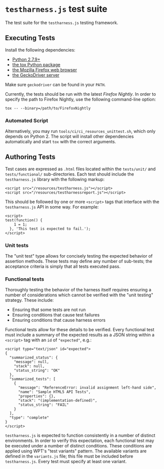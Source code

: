 # `testharness.js` test suite

The test suite for the `testharness.js` testing framework.

## Executing Tests

Install the following dependencies:

- [Python 2.7.9+](https://www.python.org/)
- [the tox Python package](https://tox.readthedocs.io/en/latest/)
- [the Mozilla Firefox web browser](https://mozilla.org/firefox)
- [the GeckoDriver server](https://github.com/mozilla/geckodriver)

Make sure `geckodriver` can be found in your `PATH`.

Currently, the tests should be run with the latest *Firefox Nightly*. In order to
specify the path to Firefox Nightly, use the following command-line option:

    tox -- --binary=/path/to/FirefoxNightly

### Automated Script

Alternatively, you may run `tools/ci/ci_resources_unittest.sh`, which only depends on
Python 2. The script will install other dependencies automatically and start `tox` with
the correct arguments.

## Authoring Tests

Test cases are expressed as `.html` files located within the `tests/unit/` and
`tests/functional/` sub-directories. Each test should include the
`testharness.js` library with the following markup:

    <script src="/resources/testharness.js"></script>
    <script src="/resources/testharnessreport.js"></script>

This should be followed by one or more `<script>` tags that interface with the
`testharness.js` API in some way. For example:

    <script>
    test(function() {
        1 = 1;
      }, 'This test is expected to fail.');
    </script>

### Unit tests

The "unit test" type allows for concisely testing the expected behavior of
assertion methods. These tests may define any number of sub-tests; the
acceptance criteria is simply that all tests executed pass.

### Functional tests

Thoroughly testing the behavior of the harness itself requires ensuring a
number of considerations which cannot be verified with the "unit testing"
strategy. These include:

- Ensuring that some tests are not run
- Ensuring conditions that cause test failures
- Ensuring conditions that cause harness errors

Functional tests allow for these details to be verified. Every functional test
must include a summary of the expected results as a JSON string within a
`<script>` tag with an `id` of `"expected"`, e.g.:

    <script type="text/json" id="expected">
    {
      "summarized_status": {
        "message": null,
        "stack": null,
        "status_string": "OK"
      },
      "summarized_tests": [
        {
          "message": "ReferenceError: invalid assignment left-hand side",
          "name": "Sample HTML5 API Tests",
          "properties": {},
          "stack": "(implementation-defined)",
          "status_string": "FAIL"
        }
      ],
      "type": "complete"
    }
    </script>

`testharness.js` is expected to function consistently in a number of
distinct environments. In order to verify this expectation, each functional
test may be executed under a number of distinct conditions. These conditions
are applied using WPT's "test variants" pattern. The available variants are
defined in the `variants.js` file; this file must be included before
`testharness.js`. Every test must specify at least one variant.
